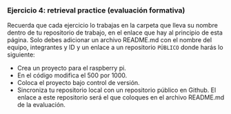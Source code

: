 ### **Ejercicio 4: retrieval practice (evaluación formativa)**

Recuerda que cada ejercicio lo trabajas en la carpeta que lleva su nombre dentro de tu repositorio de trabajo, en el enlace que hay al principio de esta página. Solo debes adicionar un archivo README.md con el nombre del equipo, integrantes y ID y un enlace a un repositorio `PÚBLICO` donde harás lo siguiente:

- Crea un proyecto para el raspberry pi.
- En el código modifica el 500 por 1000.
- Coloca el proyecto bajo control de versión.
- Sincroniza tu repositorio local con un repositorio público en Github. El enlace a este repositorio será el que coloques en el archivo README.md de la evaluación.
